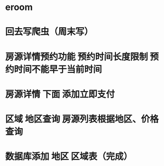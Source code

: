 # eroom
# 回去写爬虫（周末写）
# 房源详情预约功能  预约时间长度限制   预约时间不能早于当前时间
# 房源详情   下面   添加立即支付
# 区域  地区查询   房源列表根据地区、价格查询
# 数据库添加  地区  区域表（完成）